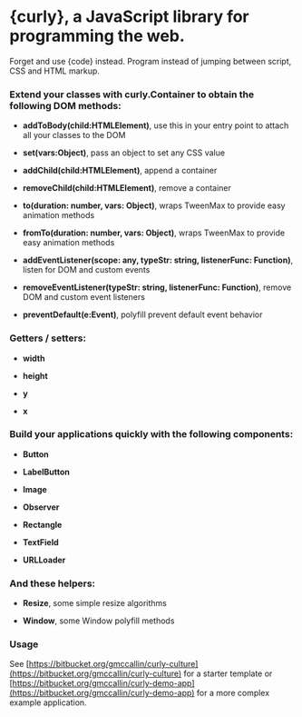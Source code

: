 # **{curly}**, a JavaScript library for programming the web. #

Forget <markup> and use {code} instead. Program instead of jumping between script, CSS and HTML markup.

### Extend your classes with curly.Container to obtain the following DOM methods:  ###

- **addToBody(child:HTMLElement)**, use this in your entry point to attach all your classes to the DOM  

- **set(vars:Object)**, pass an object to set any CSS value  

- **addChild(child:HTMLElement)**, append a container  

- **removeChild(child:HTMLElement)**, remove a container  

- **to(duration: number, vars: Object)**, wraps TweenMax to provide easy animation methods  

- **fromTo(duration: number, vars: Object)**, wraps TweenMax to provide easy animation methods  

- **addEventListener(scope: any, typeStr: string, listenerFunc: Function)**, listen for DOM and custom events  

- **removeEventListener(typeStr: string, listenerFunc: Function)**, remove DOM and custom event listeners  

- **preventDefault(e:Event)**, polyfill prevent default event behavior  



### Getters / setters:  ###

- **width**  

- **height**  

- **y**  

- **x**  


### Build your applications quickly with the following components:  ###

- **Button**  

- **LabelButton**  

- **Image**  

- **Observer**  

- **Rectangle**  

- **TextField**  

- **URLLoader**  


### And these helpers:  ###

- **Resize**, some simple resize algorithms  

- **Window**, some Window polyfill methods

### Usage ###
See [https://bitbucket.org/gmccallin/curly-culture](https://bitbucket.org/gmccallin/curly-culture) for a starter template or [https://bitbucket.org/gmccallin/curly-demo-app](https://bitbucket.org/gmccallin/curly-demo-app) for a more complex example application.